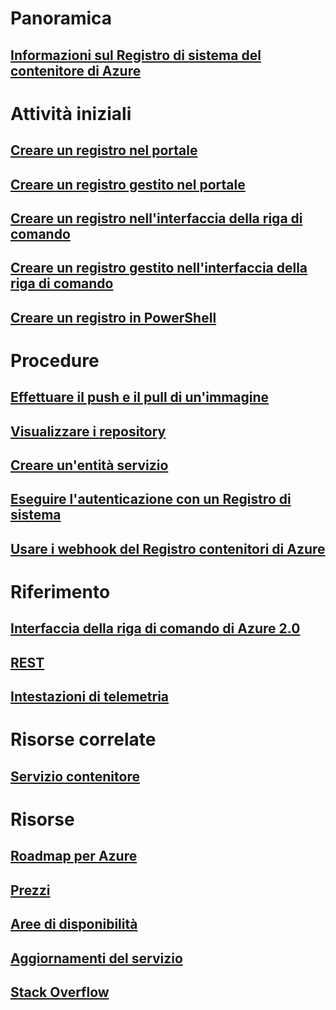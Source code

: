 # Panoramica

## [Informazioni sul Registro di sistema del contenitore di Azure](container-registry-intro.md)

# Attività iniziali
## [Creare un registro nel portale](container-registry-get-started-portal.md)
## [Creare un registro gestito nel portale](container-registry-managed-get-started-portal.md)
## [Creare un registro nell'interfaccia della riga di comando](container-registry-get-started-azure-cli.md)
## [Creare un registro gestito nell'interfaccia della riga di comando](container-registry-managed-get-started-azure-cli.md)
## [Creare un registro in PowerShell](container-registry-get-started-powershell.md)

# Procedure

## [Effettuare il push e il pull di un'immagine](container-registry-get-started-docker-cli.md)
## [Visualizzare i repository](container-registry-repositories.md)
## [Creare un'entità servizio](../azure-resource-manager/resource-group-create-service-principal-portal.md?toc=%2fazure%2fcontainer-registry%2ftoc.json)
## [Eseguire l'autenticazione con un Registro di sistema](container-registry-authentication.md)
## [Usare i webhook del Registro contenitori di Azure](./container-registry-webhook.md)

# Riferimento

## [Interfaccia della riga di comando di Azure 2.0](/cli/azure/acr)
## [REST](/rest/api/containerregistry)
## [Intestazioni di telemetria](container-registry-headers.md)

# Risorse correlate

## [Servizio contenitore](/azure/container-service/)

# Risorse
## [Roadmap per Azure](https://azure.microsoft.com/roadmap/?category=containers)
## [Prezzi](https://azure.microsoft.com/pricing/details/container-registry/)
## [Aree di disponibilità](https://azure.microsoft.com/regions/services/)
## [Aggiornamenti del servizio](https://azure.microsoft.com/en-us/updates/?product=container-registry&updatetype=&platform=)
## [Stack Overflow](http://stackoverflow.com/questions/tagged/azure-container-registry)
